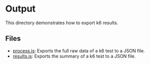 # Output

This directory demonstrates how to export k6 results.

## Files

*   [process.js](./process.js): Exports the full raw data of a k6 test to a JSON file.
*   [results.js](./results.js): Exports the summary of a k6 test to a JSON file.
